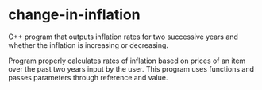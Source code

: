 # change-in-inflation
C++ program that outputs inflation rates for two successive years and whether the inflation is increasing or decreasing. 

Program properly calculates rates of inflation based on prices of an item over the past two years input by the user. This program uses functions and passes parameters through reference and value. 
